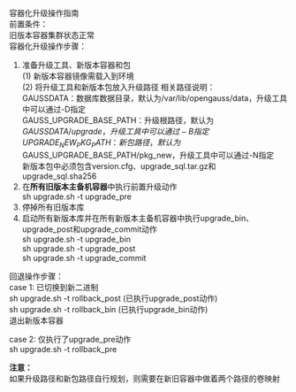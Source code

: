 容器化升级操作指南  
前置条件：  
旧版本容器集群状态正常  
容器化升级操作步骤：  
1. 准备升级工具、新版本容器和包  
(1) 新版本容器镜像需载入到环境  
(2) 将升级工具和新版本包放入升级路径
相关路径说明：  
GAUSSDATA：数据库数据目录，默认为/var/lib/opengauss/data，升级工具中可以通过-D指定  
GAUSS_UPGRADE_BASE_PATH：升级根路径，默认为$GAUSSDATA/upgrade，升级工具中可以通过-B指定  
UPGRADE_NEW_PKG_PATH：新包路径，默认为$GAUSS_UPGRADE_BASE_PATH/pkg_new，升级工具中可以通过-N指定  
新版本包中必须包含version.cfg、upgrade_sql.tar.gz和upgrade_sql.sha256  
2. 在**所有旧版本主备机容器**中执行前置升级动作  
sh upgrade.sh -t upgrade_pre
3. 停掉所有旧版本库
4. 启动所有新版本库并在所有新版本主备机容器中执行upgrade_bin、upgrade_post和upgrade_commit动作  
sh upgrade.sh -t upgrade_bin  
sh upgrade.sh -t upgrade_post  
sh upgrade.sh -t upgrade_commit  

回退操作步骤：  
case 1: 已切换到新二进制  
sh upgrade.sh -t rollback_post (已执行upgrade_post动作)  
sh upgrade.sh -t rollback_bin  (已执行upgrade_bin动作)  
退出新版本容器  

case 2: 仅执行了upgrade_pre动作  
sh upgrade.sh -t rollback_pre  

**注意：**  
如果升级路径和新包路径自行规划，则需要在新旧容器中做着两个路径的卷映射